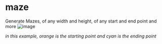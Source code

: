 # maze
Generate Mazes, of any width and height, of any start and end point and more
![image](https://github.com/Y0ursTruly/maze/assets/60293767/b5a1d8aa-9497-4caf-a0f6-d1926711a93c)

_in this example, orange is the starting point and cyan is the ending point_
